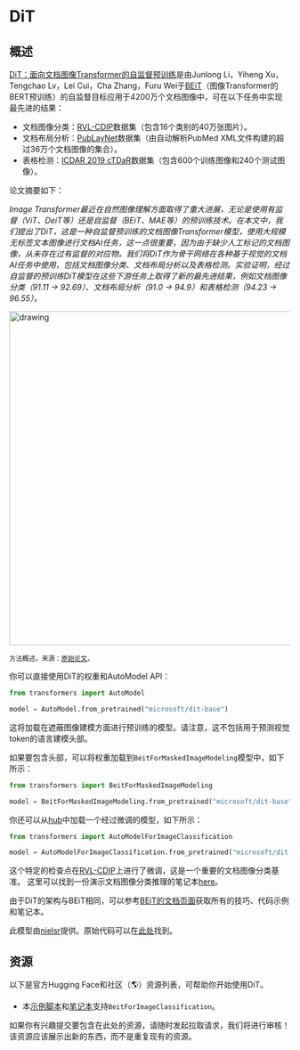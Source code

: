 <!--版权所有2022年The HuggingFace团队。

根据Apache许可证第2版（"许可证"）获得许可；除非符合许可证，否则你不得使用此文件。你可以在以下网址获取许可证的副本

http://www.apache.org/licenses/LICENSE-2.0

除非适用法律要求或书面同意，否则根据许可证发布的软件是"按原样"分发的，不附带任何担保或条件。参见许可证规定的特定语言及限制。

⚠️ 请注意，此文件是Markdown格式，但包含我们doc-builder的特定语法（类似于MDX），在你的Markdown查看器中可能无法正确呈现。

-->

# DiT

## 概述

[DiT：面向文档图像Transformer的自监督预训练](https://arxiv.org/abs/2203.02378)是由Junlong Li，Yiheng Xu，Tengchao Lv，Lei Cui，Cha Zhang，Furu Wei于[BEiT](beit)（图像Transformer的BERT预训练）的自监督目标应用于4200万个文档图像中，可在以下任务中实现最先进的结果：

- 文档图像分类：[RVL-CDIP](https://www.cs.cmu.edu/~aharley/rvl-cdip/)数据集（包含16个类别的40万张图片）。
- 文档布局分析：[PubLayNet](https://github.com/ibm-aur-nlp/PubLayNet)数据集（由自动解析PubMed XML文件构建的超过36万个文档图像的集合）。
- 表格检测：[ICDAR 2019 cTDaR](https://github.com/cndplab-founder/ICDAR2019_cTDaR)数据集（包含600个训练图像和240个测试图像）。

论文摘要如下：

*Image Transformer最近在自然图像理解方面取得了重大进展，无论是使用有监督（ViT、DeiT等）还是自监督（BEiT、MAE等）的预训练技术。在本文中，我们提出了DiT，这是一种自监督预训练的文档图像Transformer模型，使用大规模无标签文本图像进行文档AI任务，这一点很重要，因为由于缺少人工标记的文档图像，从未存在过有监督的对应物。我们将DiT作为骨干网络在各种基于视觉的文档AI任务中使用，包括文档图像分类、文档布局分析以及表格检测。实验证明，经过自监督的预训练DiT模型在这些下游任务上取得了新的最先进结果，例如文档图像分类（91.11 → 92.69）、文档布局分析（91.0 → 94.9）和表格检测（94.23 → 96.55）。*

<img src="https://huggingface.co/datasets/huggingface/documentation-images/resolve/main/dit_architecture.jpg"
alt="drawing" width="600"/> 

<small>方法概述。来源：[原始论文](https://arxiv.org/abs/2203.02378)。</small>

你可以直接使用DiT的权重和AutoModel API：

```python
from transformers import AutoModel

model = AutoModel.from_pretrained("microsoft/dit-base")
```

这将加载在遮蔽图像建模方面进行预训练的模型。请注意，这不包括用于预测视觉token的语言建模头部。

如果要包含头部，可以将权重加载到`BeitForMaskedImageModeling`模型中，如下所示：

```python
from transformers import BeitForMaskedImageModeling

model = BeitForMaskedImageModeling.from_pretrained("microsoft/dit-base")
```

你还可以从[hub](https://huggingface.co/models?other=dit)中加载一个经过微调的模型，如下所示：

```python
from transformers import AutoModelForImageClassification

model = AutoModelForImageClassification.from_pretrained("microsoft/dit-base-finetuned-rvlcdip")
```

这个特定的检查点在[RVL-CDIP](https://www.cs.cmu.edu/~aharley/rvl-cdip/)上进行了微调，这是一个重要的文档图像分类基准。
这里可以找到一份演示文档图像分类推理的笔记本[here](https://github.com/NielsRogge/Transformers-Tutorials/blob/master/DiT/Inference_with_DiT_(Document_Image_Transformer)_for_document_image_classification.ipynb)。

由于DiT的架构与BEiT相同，可以参考[BEiT的文档页面](beit)获取所有的技巧、代码示例和笔记本。

此模型由[nielsr](https://huggingface.co/nielsr)提供。原始代码可以在[此处](https://github.com/microsoft/unilm/tree/master/dit)找到。

## 资源

以下是官方Hugging Face和社区（🌎）资源列表，可帮助你开始使用DiT。

<PipelineTag pipeline="image-classification"/>

- 本[示例脚本](https://github.com/huggingface/transformers/tree/main/examples/pytorch/image-classification)和[笔记本](https://colab.research.google.com/github/huggingface/notebooks/blob/main/examples/image_classification.ipynb)支持`BeitForImageClassification`。

如果你有兴趣提交要包含在此处的资源，请随时发起拉取请求，我们将进行审核！该资源应该展示出新的东西，而不是重复现有的资源。